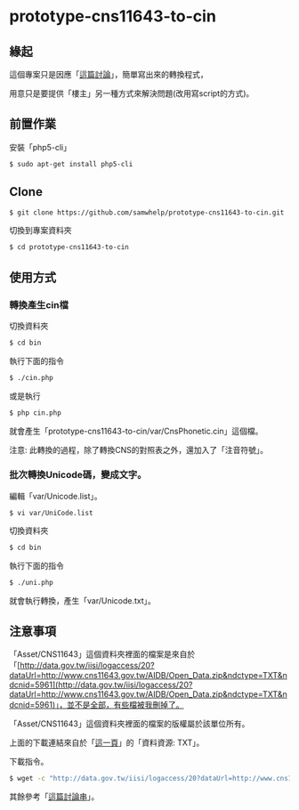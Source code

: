 # prototype-cns11643-to-cin

## 緣起

這個專案只是因應「[這篇討論](http://www.ubuntu-tw.org/modules/newbb/viewtopic.php?post_id=346876#forumpost346876)」，簡單寫出來的轉換程式，

用意只是要提供「樓主」另一種方式來解決問題(改用寫script的方式)。

## 前置作業

安裝「php5-cli」

``` sh
$ sudo apt-get install php5-cli
```

## Clone

``` sh
$ git clone https://github.com/samwhelp/prototype-cns11643-to-cin.git
```

切換到專案資料夾

``` sh
$ cd prototype-cns11643-to-cin
```

## 使用方式

### 轉換產生cin檔

切換資料夾

``` sh
$ cd bin
```

執行下面的指令

``` sh
$ ./cin.php
```

或是執行

``` sh
$ php cin.php
```

就會產生「prototype-cns11643-to-cin/var/CnsPhonetic.cin」這個檔。

注意: 此轉換的過程，除了轉換CNS的對照表之外，還加入了「注音符號」。

### 批次轉換Unicode碼，變成文字。

編輯「var/Unicode.list」。

```
$ vi var/UniCode.list
```

切換資料夾

``` sh
$ cd bin
```

執行下面的指令

``` sh
$ ./uni.php
```

就會執行轉換，產生「var/Unicode.txt」。


## 注意事項

「Asset/CNS11643」這個資料夾裡面的檔案是來自於「[http://data.gov.tw/iisi/logaccess/20?dataUrl=http://www.cns11643.gov.tw/AIDB/Open_Data.zip&ndctype=TXT&ndcnid=5961](http://data.gov.tw/iisi/logaccess/20?dataUrl=http://www.cns11643.gov.tw/AIDB/Open_Data.zip&ndctype=TXT&ndcnid=5961)」，並不是全部，有些檔被我刪掉了。

「Asset/CNS11643」這個資料夾裡面的檔案的版權屬於該單位所有。

上面的下載連結來自於「[這一頁](http://data.gov.tw/node/5961)」的「資料資源: TXT」。

下載指令。

``` sh
$ wget -c "http://data.gov.tw/iisi/logaccess/20?dataUrl=http://www.cns11643.gov.tw/AIDB/Open_Data.zip&ndctype=TXT&ndcnid=5961" -O Open_Data.zip
```

其餘參考「[這篇討論串](http://www.ubuntu-tw.org/modules/newbb/viewtopic.php?post_id=326994#forumpost326994)」。

